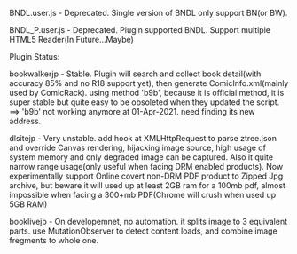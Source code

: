 BNDL.user.js - Deprecated. Single version of BNDL only support BN(or BW).

BNDL_P.user.js - Deprecated. Plugin supported BNDL. Support multiple HTML5 Reader(In Future...Maybe)

Plugin Status:

bookwalkerjp - Stable. Plugin will search and collect book detail(with accuracy 85% and no R18 support yet), then generate ComicInfo.xml(mainly used by ComicRack). using method 'b9b', because it is official method, it is super stable but quite easy to be obsoleted when they updated the script. 
==> 'b9b' not working anymore at 01-Apr-2021. need finding its new address.

dlsitejp - Very unstable. add hook at XMLHttpRequest to parse ztree.json and override Canvas rendering, hijacking image source, high usage of system memory and only degraded image can be captured. Also it quite narrow range usage(only useful when facing DRM enabled products). Now experimentally support Online covert non-DRM PDF product to Zipped Jpg archive, but beware it will used up at least 2GB ram for a 100mb pdf, almost impossible when facing a 300+mb PDF(Chrome will crush when used up 5GB RAM)

booklivejp - On developemnet, no automation. it splits image to 3 equivalent parts. use MutationObserver to detect content loads, and combine image fregments to whole one.
